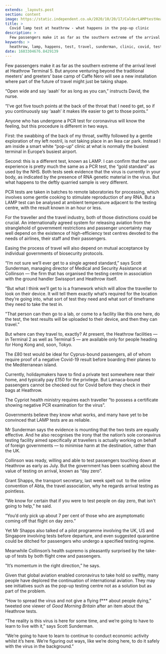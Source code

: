 ```yaml
--- 
extends: _layouts.post 
section: content 
image: https://static.independent.co.uk/2020/10/20/17/CalderLAMPtestHeathrow.png 
title: > 
  Covid lamp test at heathrow - what happens in the pop-up clinic 
description: > 
  Few passengers make it as far as the southern extreme of the arrival level at Heathrow Terminal 5.Instead I am inside a smart white “pop-up” clinic at what is normally the busiest terminal in Europe’s busiest airport.But Larnaca-bound passengers cannot be checked out for Covid before they check in their bags at Heathrow.Collinson was ready, willing and able to test passengers touching down at Heathrow as early as July.“How to spread the virus and not give a flying f*** about people dying,” tweeted one viewer of Good Morning Britain after an item about the Heathrow tests. 
keywords: > 
  heathrow, lamp, happens, test, travel, sunderman, clinic, covid, tests, popup, virus, passengers, terminal, traveller, testing 
date: 1603304676.8429139 
--- 
```

<div><p class="sc-pHJJA iocNwz above-article-prompt-donations"></p><p>Few passengers make it as far as the southern extreme of the arrival level at Heathrow Terminal 5. But anyone venturing beyond the traditional meeters&#8217; and greeters&#8217; base camp of Caffe Nero will see a new installation where part of the future of travel might just be taking shape.</p><p>&#8220;Open wide and say &#8216;aaah&#8217; for as long as you can,&#8221; instructs David, the nurse.</p><p>&#8220;I&#8217;ve got five touch points at the back of the throat that I need to get, so if you continuously say &#8216;aaah&#8217; it makes life easier to get to those points.&#8221;</p><p></p><p id="article-im-prompt"></p><p>Anyone who has undergone a PCR test for coronavirus will know the feeling, but this procedure is different in two ways. </p><p></p><p>First: the swabbing of the back of my throat, swiftly followed by a gentle exploration of my left nostril, is not taking place in an Ikea car park. Instead I am inside a smart white &#8220;pop-up&#8221; clinic at what is normally the busiest terminal in Europe&#8217;s busiest airport.</p><p></p><p>Second: this is a different test, known as LAMP. I can confirm that the user experience is pretty much the same as a PCR test, the &#8220;gold standard&#8221; as used by the NHS. Both tests seek evidence that the virus is currently in your body, as indicated by the presence of RNA genetic material in the virus. But what happens to the deftly quarried sample is very different.</p><p>PCR tests are taken in batches to remote laboratories for processing, which involves some gentle cooking to stimulate reproduction of any RNA. But a LAMP test can be analysed at ambient temperature adjacent to the testing centre, with the result known in an hour or less.</p><p id="taboola-carousel-thumbnails"></p><p>For the traveller and the travel industry, both of those distinctions could be crucial. An internationally agreed system for releasing aviation from the stranglehold of government restrictions and passenger uncertainty may well depend on the existence of high-efficiency test centres devoted to the needs of airlines, their staff and their passengers.</p><p>Easing the process of travel will also depend on mutual acceptance by individual governments of biosecurity protocols.</p><p>&#8220;I&#8217;m not sure we&#8217;ll ever get to a single agreed standard,&#8221; says Scott Sunderman, managing director of Medical and Security Assistance at Collinson &#8212;&#160;the firm that has organised the testing centre in association with the ground handler Swissport and Heathrow itself.</p><p>&#8220;But what I think we&#8217;ll get to is a framework which will allow the traveller to look on their device. It will tell them exactly what&#8217;s required for the location they&#8217;re going into, what sort of test they need and what sort of timeframe they need to take the test in.</p><p></p><p>"That person can then go to a lab, or come to a facility like this one here, do the test, the test results will be uploaded to their device, and then they can travel.&#8221;</p><p>But where can they travel to, exactly? At present, the Heathrow facilities &#8212; in Terminal 2 as well as Terminal 5 &#8212; are available only for people heading for Hong Kong and, soon, Tokyo.</p><p></p><p>The &#163;80 test would be ideal for Cyprus-bound passengers, all of whom require proof of a negative Covid-19 result before boarding their planes to the Mediterranean island.</p><p>Currently, holidaymakers have to find a private test somewhere near their home, and typically pay &#163;150 for the privilege. But Larnaca-bound passengers cannot be checked out for Covid before they check in their bags at Heathrow.</p><p>The Cypriot health ministry requires each traveller &#8220;to possess a certificate showing negative PCR examination for the virus&#8221;.</p><p>Governments believe they know what works, and many have yet to be convinced that LAMP tests are as reliable.</p><p></p><p>Mr Sunderman says the evidence is mounting that the two tests are equally effective. And he also recognises the irony that the nation&#8217;s sole coronavirus testing facility aimed specifically at travellers is actually working on behalf of foreign governments &#8212; to minimise harm at the destination, rather than the UK.</p><p>Collinson was ready, willing and able to test passengers touching down at Heathrow as early as July. But the government has been scathing about the value of testing on arrival, known as &#8220;day zero&#8221;.</p><p>Grant Shapps, the transport secretary, last week spelt out &#160;to the online convention of Abta, the travel association, why he regards arrival testing as pointless.</p><p>&#8220;We know for certain that if you were to test people on day zero, that isn't going to help,&#8221; he said.</p><p></p><p>&#8220;You&#8217;d only pick up about 7 per cent of those who are asymptomatic coming off that flight on day zero.&#8221;</p><p>Yet Mr Shapps also talked of a pilot programme involving the UK, US and Singapore involving tests before departure, and even suggested quarantine could be ditched for passengers who undergo a specified testing regime.</p><p>Meanwhile Collinson&#8217;s health supremo is pleasantly surprised by the take-up of tests by both flight crew and passengers.</p><p>"It&#8217;s momentum in the right direction,&#8221; he says.</p><p>Given that global aviation enabled coronavirus to take hold so swiftly, many people have deplored the continuation of international aviation. They may see initiatives such as the pop-up testing centre not as a solution but as part of the problem.</p><p></p><p>&#8220;How to spread the virus and not give a flying f*** about people dying,&#8221; tweeted one viewer of <i>Good Morning Britain </i>after an item about the Heathrow tests.</p><p>&#8220;The reality is this virus is here for some time, and we&#8217;re going to have to learn to live with it,&#8221; says Scott Sunderman.</p><p>&#8220;We&#8217;re going to have to learn to continue to conduct economic activity whilst it&#8217;s here. We&#8217;re figuring out ways, like we&#8217;re doing here, to do it safely with the virus in the background.&#8221;</p><p class="sc-ptCms fzKffT"></p></div>